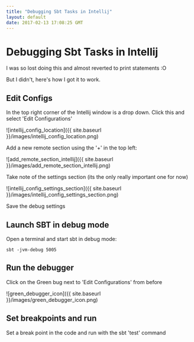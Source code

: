 ```yaml
---
title: "Debugging Sbt Tasks in Intellij"
layout: default
date: 2017-02-13 17:08:25 GMT
---
```


# Debugging Sbt Tasks in Intellij
I was so lost doing this and almost reverted to print statements :O

But I didn't, here's how I got it to work.

## Edit Configs

In the top right corner of the Intellij window is a drop down. Click this and select 'Edit Configurations'

![intellij_config_location]({{ site.baseurl }}/images/intellij_config_location.png)

Add a new remote section using the '+' in the top left:

![add_remote_section_intellij]({{ site.baseurl }}/images/add_remote_section_intellij.png)

Take note of the settings section (its the only really important one for now)

![intellij_config_settings_section]({{ site.baseurl }}/images/intellij_config_settings_section.png)

Save the debug settings


## Launch SBT in debug mode

Open a terminal and start sbt in debug mode:

```
sbt -jvm-debug 5005
```

## Run the debugger

Click on the Green bug next to 'Edit Configurations' from before

![green_debugger_icon]({{ site.baseurl }}/images/green_debugger_icon.png)

## Set breakpoints and run

Set a break point in the code and run with the sbt 'test' command

